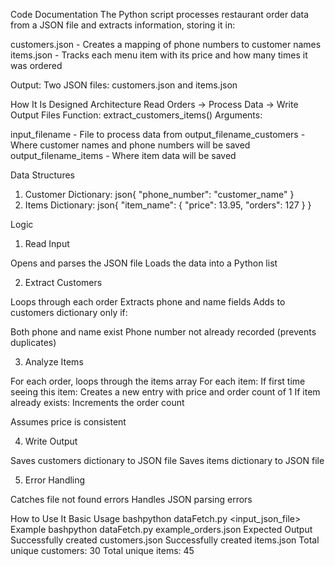 Code Documentation
The Python script processes restaurant order data from a JSON file and extracts information, storing it in:

customers.json - Creates a mapping of phone numbers to customer names
items.json - Tracks each menu item with its price and how many times it was ordered

Output: Two JSON files: customers.json and items.json

How It Is Designed
Architecture
Read Orders → Process Data → Write Output Files
Function: extract_customers_items()
Arguments:

input_filename - File to process data from
output_filename_customers - Where customer names and phone numbers will be saved
output_filename_items - Where item data will be saved

Data Structures
1. Customer Dictionary:
json{
    "phone_number": "customer_name"
}
2. Items Dictionary:
json{
    "item_name": {
        "price": 13.95,
        "orders": 127
    }
}

Logic
1. Read Input

Opens and parses the JSON file
Loads the data into a Python list

2. Extract Customers

Loops through each order
Extracts phone and name fields
Adds to customers dictionary only if:

Both phone and name exist
Phone number not already recorded (prevents duplicates)



3. Analyze Items

For each order, loops through the items array
For each item:
If first time seeing this item: Creates a new entry with price and order count of 1
If item already exists: Increments the order count


Assumes price is consistent

4. Write Output

Saves customers dictionary to JSON file
Saves items dictionary to JSON file

5. Error Handling

Catches file not found errors
Handles JSON parsing errors


How to Use It
Basic Usage
bashpython dataFetch.py <input_json_file>
Example
bashpython dataFetch.py example_orders.json
Expected Output
Successfully created customers.json
Successfully created items.json
Total unique customers: 30
Total unique items: 45

   

  
